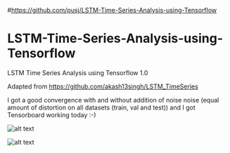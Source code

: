 #https://github.com/pusj/LSTM-Time-Series-Analysis-using-Tensorflow

# LSTM-Time-Series-Analysis-using-Tensorflow
LSTM Time Series Analysis using Tensorflow 1.0

Adapted from https://github.com/akash13singh/LSTM_TimeSeries


I got a good convergence with and without addition of noise noise (equal amount of distortion on all datasets (train, val and test)) and I got Tensorboard working today :-)

![alt text](https://github.com/pusj/LSTM-Time-Series-Analysis-using-Tensorflow/blob/master/graph-run%3D%20(2).png)

![alt text](https://github.com/pusj/LSTM-Time-Series-Analysis-using-Tensorflow/blob/master/noise_added.png)
